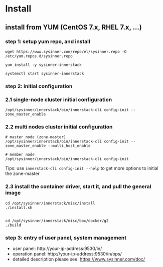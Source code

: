 # Install

## install from YUM (CentOS 7.x, RHEL 7.x, ...)

### step 1: setup yum repo, and install

``` shell
wget https://www.sysinner.com/repo/el/sysinner.repo -O /etc/yum.repos.d/sysinner.repo

yum install -y sysinner-innerstack

systemctl start sysinner-innerstack
```

### step 2: initial configuration

### 2.1 single-node cluster initial configuration

``` shell
/opt/sysinner/innerstack/bin/innerstack-cli config-init --zone_master_enable
```

### 2.2 multi nodes cluster initial configuration

``` shell
# master node (zone-master)
/opt/sysinner/innerstack/bin/innerstack-cli config-init --zone_master_enable --multi_host_enable

# member node
/opt/sysinner/innerstack/bin/innerstack-cli config-init
```

Tips: use ```innerstack-cli config-init --help``` to get more options to initial the zone-master  


### 2.3 install the container driver, start it, and pull the general image

``` shell
cd /opt/sysinner/innerstack/misc/install
./install.sh


cd /opt/sysinner/innerstack/misc/box/docker/g2
./build
```


### step 3: entry of user panel, system management

* user panel:  http://your-ip-address:9530/in/
* operation panel:  http://your-ip-address:9530/in/ops/
* detailed description please see: https://www.sysinner.com/doc/


